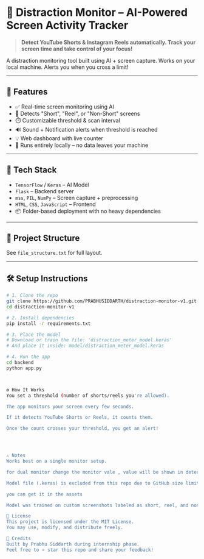 # 🧠 Distraction Monitor – AI-Powered Screen Activity Tracker

> **Detect YouTube Shorts & Instagram Reels automatically. Track your screen time and take control of your focus!**

A distraction monitoring tool built using AI + screen capture. Works on your local machine. Alerts you when you cross a limit!

---

## 🚀 Features

- ✅ Real-time screen monitoring using AI
- 🎯 Detects "Short", "Reel", or "Non-Short" screens
- ⏱️ Customizable threshold & scan interval
- 🔊 Sound + Notification alerts when threshold is reached
- 💡 Web dashboard with live counter
- 🔐 Runs entirely locally – no data leaves your machine

---

## 🧠 Tech Stack

- `TensorFlow` / `Keras` – AI Model
- `Flask` – Backend server
- `mss`, `PIL`, `NumPy` – Screen capture + preprocessing
- `HTML`, `CSS`, `JavaScript` – Frontend
- 📦 Folder-based deployment with no heavy dependencies

---

## 📁 Project Structure

See `file_structure.txt` for full layout.

---

## 🛠️ Setup Instructions

```bash
# 1. Clone the repo
git clone https://github.com/PRABHUSIDDARTH/distraction-monitor-v1.git
cd distraction-monitor-v1

# 2. Install dependencies
pip install -r requirements.txt

# 3. Place the model
# Download or train the file: 'distraction_meter_model.keras'
# And place it inside: model/distraction_meter_model.keras

# 4. Run the app
cd backend
python app.py



⚙️ How It Works
You set a threshold (number of shorts/reels you're allowed).

The app monitors your screen every few seconds.

If it detects YouTube Shorts or Reels, it counts them.

Once the count crosses your threshold, you get an alert!




⚠️ Notes
Works best on a single monitor setup.

for dual monitor change the monitor vale , value will be shown in detect monitor on windows.  #default primary monitor[1]

Model file (.keras) is excluded from this repo due to GitHub size limits.

you can get it in the assets

Model was trained on custom screenshots labeled as short, reel, and non_short.

🧾 License
This project is licensed under the MIT License.
You may use, modify, and distribute freely.

🙌 Credits
Built by Prabhu Siddarth during internship phase.
Feel free to ⭐ star this repo and share your feedback!


